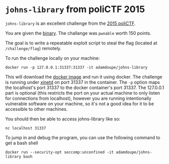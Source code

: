 # `johns-library` from poliCTF 2015

`johns-library` is an excellent challenge from the
[2015 poliCTF][polictf-2015].

You are given the [binary][binary]. The challange was `pwnable` worth 150 points. 

The goal is to write a repeatable exploit script to steal the flag
(located at `/challenge/flag`) remotely.

To run the challenge locally on your machine:

	docker run -p 127.0.0.1:31337:31337 -it adamdoupe/johns-library

This will download the [docker image][docker-container] and run it
using docker. The challenge is running under [xinetd][xinetd-man] on
port 31337 in the container. The `-p` option maps the localhost's port
31337 to the docker container's port 31337. The 127.0.0.1 part is
optional (this restricts the port on your actual machine to only
listen for connections from localhost), however you are running
intentionally vulnerable software on your machine, so it's not a good
idea for it to be accessible to other machines.

You should then be able to access johns-library like so:

	nc localhost 31337

To jump in and debug the program, you can use the following command
to get a bash shell

	docker run --security-opt seccomp:unconfined -it adamdoupe/johns-library bash

[google-quals-2017]: https://ctftime.org/event/455
[quals-2016]: https://ctftime.org/event/320
[pctf-2017]: https://ctftime.org/event/439
[polictf-2015]: https://ctftime.org/event/207
[binary]: johns-library
[docker-container]: https://hub.docker.com/r/adamdoupe/johns-library/
[xinetd-man]: https://linux.die.net/man/8/xinetd
[adamd-homepage]: http://adamdoupe.com
[rop]: https://en.wikipedia.org/wiki/Return-oriented_programming
[babys-first-rop-32]: ../babys-first-rop-32/README.md
[baby-pivot]: ../baby-pivot/README.md
[format-your-pivot]: ../format-your-pivot/README.md
[one-byte-to-freedom]: ../one-byte-to-freedom/README.md
[libc]: libc.so.6
